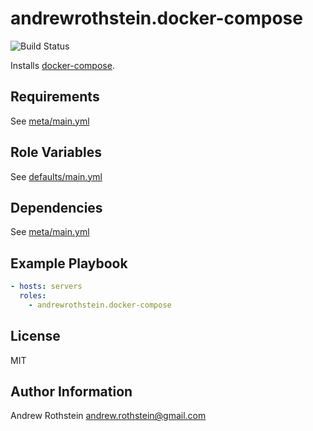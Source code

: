andrewrothstein.docker-compose
===========================
![Build Status](https://github.com/andrewrothstein/ansible-docker-compose/actions/workflows/build.yml/badge.svg)

Installs [docker-compose](https://github.com/docker/compose).

Requirements
------------

See [meta/main.yml](meta/main.yml)

Role Variables
--------------

See [defaults/main.yml](defaults/main.yml)

Dependencies
------------

See [meta/main.yml](meta/main.yml)

Example Playbook
----------------

```yml
- hosts: servers
  roles:
    - andrewrothstein.docker-compose
```

License
-------

MIT

Author Information
------------------

Andrew Rothstein <andrew.rothstein@gmail.com>
